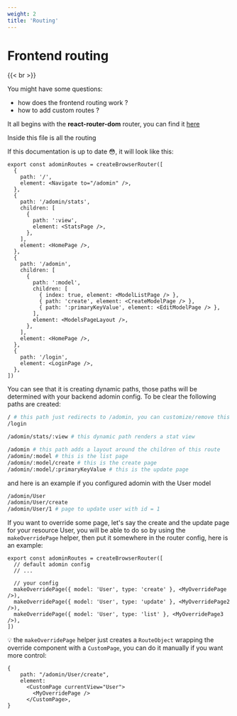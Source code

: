 ```yaml
---
weight: 2
title: 'Routing'
---
```


# Frontend routing

{{< br >}}

You might have some questions:

- how does the frontend routing work ?
- how to add custom routes ?

It all begins with the **react-router-dom** router, you can find it [here](https://github.com/galadrimteam/adomin-frontend/blob/main/src/router.tsx)

Inside this file is all the routing

If this documentation is up to date 😳, it will look like this:

```tsx
export const adominRoutes = createBrowserRouter([
  {
    path: '/',
    element: <Navigate to="/adomin" />,
  },
  {
    path: '/adomin/stats',
    children: [
      {
        path: ':view',
        element: <StatsPage />,
      },
    ],
    element: <HomePage />,
  },
  {
    path: '/adomin',
    children: [
      {
        path: ':model',
        children: [
          { index: true, element: <ModelListPage /> },
          { path: 'create', element: <CreateModelPage /> },
          { path: ':primaryKeyValue', element: <EditModelPage /> },
        ],
        element: <ModelsPageLayout />,
      },
    ],
    element: <HomePage />,
  },
  {
    path: '/login',
    element: <LoginPage />,
  },
])
```

You can see that it is creating dynamic paths, those paths will be determined with your backend adomin config.
To be clear the following paths are created:

```bash
/ # this path just redirects to /adomin, you can customize/remove this behaviour if you don't like it
/login

/adomin/stats/:view # this dynamic path renders a stat view

/adomin # this path adds a layout around the children of this route
/adomin/:model # this is the list page
/adomin/:model/create # this is the create page
/adomin/:model/:primaryKeyValue # this is the update page
```

and here is an example if you configured adomin with the User model

```bash
/adomin/User
/adomin/User/create
/adomin/User/1 # page to update user with id = 1
```

If you want to override some page, let's say the create and the update page for your resource User, you will be able to do so by using the `makeOverridePage` helper, then put it somewhere in the router config, here is an example:

```tsx
export const adominRoutes = createBrowserRouter([
  // default adomin config
  // ...

  // your config
  makeOverridePage({ model: 'User', type: 'create' }, <MyOverridePage />),
  makeOverridePage({ model: 'User', type: 'update' }, <MyOverridePage2 />),
  makeOverridePage({ model: 'User', type: 'list' }, <MyOverridePage3 />),
])
```

💡 the `makeOverridePage` helper just creates a `RouteObject` wrapping the override component with a `CustomPage`, you can do it manually if you want more control:

```tsx
{
	path: "/adomin/User/create",
	element:
	  <CustomPage currentView="User">
	    <MyOverridePage />
	  </CustomPage>,
}
```
